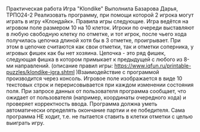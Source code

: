 Практическая работа
Игра "Klondike"
Выполнила Базарова Дарья, ТРПО24-2
Реализовать программу, при помощи которой 2 игрока могут играть в игру «Клондайк». Правила игры следующие. Игра ведётся на игровом поле размером 10 на 10 клеток. Игроки по очереди выставляют в любую свободную клетку по отметке, и тот игрок, после чьего хода получилась цепочка длиной хотя бы в 3 отметке, проигрывает. При этом в цепочке считаются как свои отметки, так и отметки соперника, у игровых фишек как бы нет хозяина. Цепочка - это ряд фишек, следующая фишка в котором примыкает к предыдущей с любого из 8-ми направлений. (описание правил игры: https://www.iqfun.ru/printable-puzzles/klondike-igra.shtml )Взаимодействие с программой производится через консоль. Игровое поле изображается в виде 10 текстовых строк и перерисовывается при каждом изменении состояния поля. При запросе данных от пользователя программа сообщает, что ожидает от пользователя (например, координаты очередного хода) и проверяет корректность ввода. Программа должна уметь автоматически определять окончание партии и ее победителя.
Сама программа НЕ ходит, т.е. не пытается ставить в клетки отметки с целью выиграть игру.
